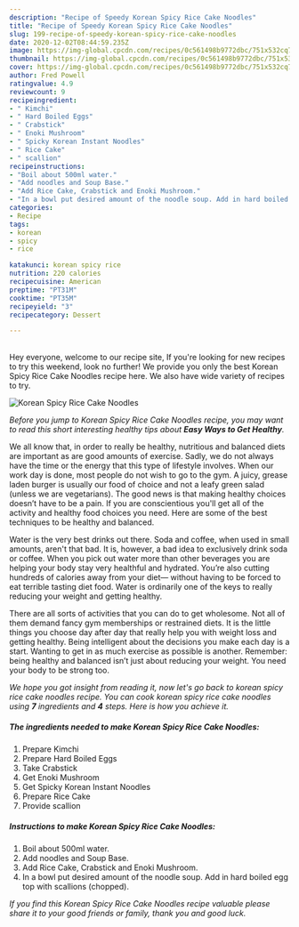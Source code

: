 ```yaml
---
description: "Recipe of Speedy Korean Spicy Rice Cake Noodles"
title: "Recipe of Speedy Korean Spicy Rice Cake Noodles"
slug: 199-recipe-of-speedy-korean-spicy-rice-cake-noodles
date: 2020-12-02T08:44:59.235Z
image: https://img-global.cpcdn.com/recipes/0c561498b9772dbc/751x532cq70/korean-spicy-rice-cake-noodles-recipe-main-photo.jpg
thumbnail: https://img-global.cpcdn.com/recipes/0c561498b9772dbc/751x532cq70/korean-spicy-rice-cake-noodles-recipe-main-photo.jpg
cover: https://img-global.cpcdn.com/recipes/0c561498b9772dbc/751x532cq70/korean-spicy-rice-cake-noodles-recipe-main-photo.jpg
author: Fred Powell
ratingvalue: 4.9
reviewcount: 9
recipeingredient:
- " Kimchi"
- " Hard Boiled Eggs"
- " Crabstick"
- " Enoki Mushroom"
- " Spicky Korean Instant Noodles"
- " Rice Cake"
- " scallion"
recipeinstructions:
- "Boil about 500ml water."
- "Add noodles and Soup Base."
- "Add Rice Cake, Crabstick and Enoki Mushroom."
- "In a bowl put desired amount of the noodle soup. Add in hard boiled egg top with scallions (chopped)."
categories:
- Recipe
tags:
- korean
- spicy
- rice

katakunci: korean spicy rice 
nutrition: 220 calories
recipecuisine: American
preptime: "PT31M"
cooktime: "PT35M"
recipeyield: "3"
recipecategory: Dessert

---
```

<br>
Hey everyone, welcome to our recipe site, If you're looking for new recipes to try this weekend, look no further! We provide you only the best Korean Spicy Rice Cake Noodles recipe here. We also have wide variety of recipes to try.
<br>


![Korean Spicy Rice Cake Noodles](https://img-global.cpcdn.com/recipes/0c561498b9772dbc/751x532cq70/korean-spicy-rice-cake-noodles-recipe-main-photo.jpg)

<i>Before you jump to Korean Spicy Rice Cake Noodles recipe, you may want to read this short interesting healthy tips about <strong>Easy Ways to Get Healthy</strong>.</i>

We all know that, in order to really be healthy, nutritious and balanced diets are important as are good amounts of exercise. Sadly, we do not always have the time or the energy that this type of lifestyle involves. When our work day is done, most people do not wish to go to the gym. A juicy, grease laden burger is usually our food of choice and not a leafy green salad (unless we are vegetarians). The good news is that making healthy choices doesn’t have to be a pain. If you are conscientious you'll get all of the activity and healthy food choices you need. Here are some of the best techniques to be healthy and balanced.

Water is the very best drinks out there. Soda and coffee, when used in small amounts, aren't that bad. It is, however, a bad idea to exclusively drink soda or coffee. When you pick out water more than other beverages you are helping your body stay very healthful and hydrated. You’re also cutting hundreds of calories away from your diet— without having to be forced to eat terrible tasting diet food. Water is ordinarily one of the keys to really reducing your weight and getting healthy.

There are all sorts of activities that you can do to get wholesome. Not all of them demand fancy gym memberships or restrained diets. It is the little things you choose day after day that really help you with weight loss and getting healthy. Being intelligent about the decisions you make each day is a start. Wanting to get in as much exercise as possible is another. Remember: being healthy and balanced isn’t just about reducing your weight. You need your body to be strong too. 


<i>We hope you got insight from reading it, now let's go back to korean spicy rice cake noodles recipe. You can cook korean spicy rice cake noodles using <strong>7</strong> ingredients and <strong>4</strong> steps. Here is how you achieve it.
</i>

##### The ingredients needed to make Korean Spicy Rice Cake Noodles:

1. Prepare  Kimchi
1. Prepare  Hard Boiled Eggs
1. Take  Crabstick
1. Get  Enoki Mushroom
1. Get  Spicky Korean Instant Noodles
1. Prepare  Rice Cake
1. Provide  scallion


##### Instructions to make Korean Spicy Rice Cake Noodles:

1. Boil about 500ml water.
1. Add noodles and Soup Base.
1. Add Rice Cake, Crabstick and Enoki Mushroom.
1. In a bowl put desired amount of the noodle soup. Add in hard boiled egg top with scallions (chopped).


<i>If you find this Korean Spicy Rice Cake Noodles recipe valuable please share it to your good friends or family, thank you and good luck.</i>
